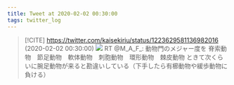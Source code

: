 ```yaml
---
title: Tweet at 2020-02-02 00:30:00
tags: twitter_log
---
```


> [!CITE] https://twitter.com/kaisekiriu/status/1223629581136982016 (2020-02-02 00:30:00)
> ![](https://twitter.com/kaisekiriu/status/1223629581136982016)
> RT @M_A_F_: 動物門のメジャー度を
> 脊索動物　節足動物　軟体動物　刺胞動物　環形動物　棘皮動物
> ときて次くらいに腕足動物が来ると勘違いしている（下手したら有櫛動物や緩歩動物に負ける）

